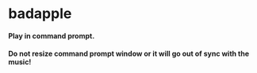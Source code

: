 # badapple
#### Play in command prompt.
#### Do not resize command prompt window or it will go out of sync with the music!

